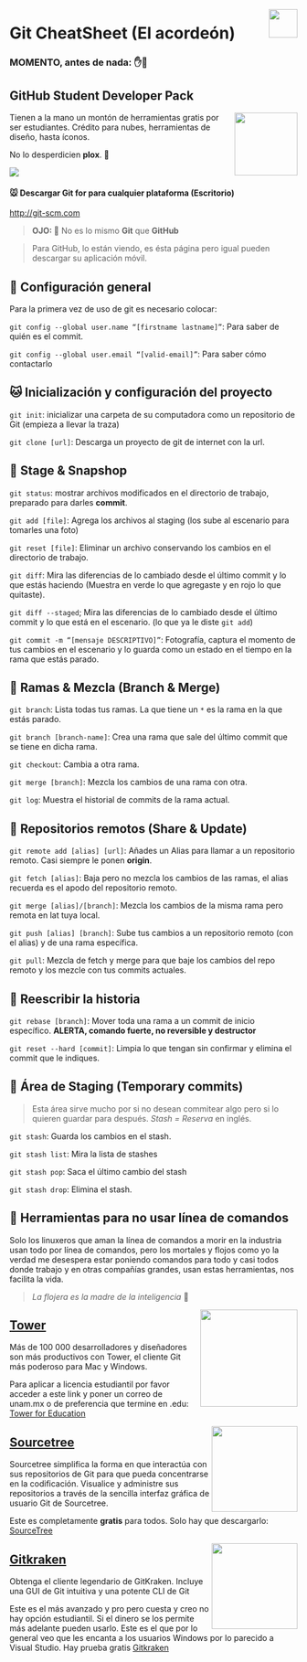 <p>
  <img src="https://user-images.githubusercontent.com/32719951/221361088-ed70eb7c-e537-42fc-9a61-d47b55ea265c.png" align = "right"  height="50" />
</p>

# Git CheatSheet (El acordeón)

### MOMENTO, antes de nada: ✋🛑

## GitHub Student Developer Pack 

<p>
  <img src="https://user-images.githubusercontent.com/32719951/221361354-c0bdbe6d-4eb1-4e70-b282-34411c1b8b8c.png" align = "right"  height="110" />
</p>

Tienen a la mano un montón de herramientas gratis por ser estudiantes. Crédito para nubes, herramientas de diseño, hasta íconos. 

No lo desperdicien **plox**. 🥺

![](https://user-images.githubusercontent.com/32719951/221360908-f0e80cc5-c72d-4398-b351-995ac27d8168.png)

#### 🐭 Descargar **Git** for para cualquier plataforma (Escritorio)

http://git-scm.com

> **OJO: 👀** No es lo mismo **Git** que **GitHub**

> Para GitHub, lo están viendo, es ésta página pero igual pueden descargar su aplicación móvil.


## 🐶 Configuración general

Para la primera vez de uso de git es necesario colocar:

`git config --global user.name “[firstname lastname]”`: Para saber de quién es el commit.

`git config --global user.email “[valid-email]”`: Para saber cómo contactarlo

## 🐱 Inicialización y configuración del proyecto 

`git init`: inicializar una carpeta de su computadora como un repositorio de Git (empieza a llevar la traza)

`git clone [url]`: Descarga un proyecto de git de internet con la url.

## 🐼 Stage & Snapshop 

`git status`: mostrar archivos modificados en el directorio de trabajo, preparado para darles **commit**. 

`git add [file]`: Agrega los archivos al staging (los sube al escenario para tomarles una foto)

`git reset [file]`: Eliminar un archivo conservando los cambios en el directorio de trabajo.

`git diff`: Mira las diferencias de lo cambiado desde el último commit y lo que estás haciendo (Muestra en verde lo que agregaste y en rojo lo que quitaste).

`git diff --staged`; Mira las diferencias de lo cambiado desde el último commit y lo que está en el escenario. (lo que ya le diste `git add`)

`git commit -m “[mensaje DESCRIPTIVO]”`: Fotografía, captura el momento de tus cambios en el escenario y lo guarda como un estado en el tiempo en la rama que estás parado.

## 🐰 Ramas & Mezcla (Branch & Merge) 

`git branch`: Lista todas tus ramas. La que tiene un `*` es la rama en la que estás parado.

`git branch [branch-name]`: Crea una rama que sale del último commit que se tiene en dicha rama.

`git checkout`: Cambia a otra rama.

`git merge [branch]`: Mezcla los cambios de una rama con otra.

`git log`: Muestra el historial de commits de la rama actual.


## 🦊 Repositorios remotos (Share & Update) 

`git remote add [alias] [url]`: Añades un Alias para llamar a un repositorio remoto. Casi siempre le ponen **origin**.

`git fetch [alias]`: Baja pero no mezcla los cambios de las ramas, el alias recuerda es el apodo del repositorio remoto.

`git merge [alias]/[branch]`: Mezcla los cambios de la misma rama pero remota en lat tuya local.

`git push [alias] [branch]`: Sube tus cambios a un repositorio remoto (con el alias) y de una rama específica.

`git pull`: Mezcla de fetch y merge para que baje los cambios del repo remoto y los mezcle con tus commits actuales. 


##  🐯 Reescribir la historia

`git rebase [branch]`: Mover toda una rama a un commit de inicio específico. **ALERTA, comando fuerte, no reversible y destructor**

`git reset --hard [commit]`: Limpia lo que tengan sin confirmar y elimina el commit que le indiques.


## 🦁 Área de Staging (Temporary commits) 

> Esta área sirve mucho por si no desean commitear algo pero si lo quieren guardar para después. *Stash = Reserva* en inglés.

`git stash`: Guarda los cambios en el stash.

`git stash list`: Mira la lista de stashes

`git stash pop`: Saca el último cambio del stash

`git stash drop`: Elimina el stash.


## 🐹 Herramientas para no usar línea de comandos 

Solo los linuxeros que aman la línea de comandos a morir en la industria usan todo por línea de comandos, pero los mortales y flojos como yo la verdad me desespera estar poniendo comandos para todo y casi todos donde trabajo y en otras compañías grandes, usan estas herramientas, nos facilita la vida. 

> *La flojera es la madre de la inteligencia* 🫣

<p>
  <img src="https://user-images.githubusercontent.com/32719951/221361499-221a4f35-31cb-4aff-949d-767c05c25f43.png" align = "right"  width="170" />
</p>

## [Tower](https://www.git-tower.com/)

Más de 100 000 desarrolladores y diseñadores son más productivos con Tower, el cliente Git más poderoso para Mac y Windows.

Para aplicar a licencia estudiantil por favor acceder a este link y poner un correo de unam.mx o de preferencia que termine en .edu: [Tower for Education](https://www.git-tower.com/students/mac)

<p>
  <img src="https://user-images.githubusercontent.com/32719951/221361527-4977b519-f43a-44b4-85cd-24e0c34dd4d9.png" align = "right"  width="150" />
</p>

## [Sourcetree](https://www.sourcetreeapp.com)

Sourcetree simplifica la forma en que interactúa con sus repositorios de Git para que pueda concentrarse en la codificación. Visualice y administre sus repositorios a través de la sencilla interfaz gráfica de usuario Git de Sourcetree.

Este es completamente **gratis** para todos. Solo hay que descargarlo: [SourceTree](https://www.sourcetreeapp.com)

<p>
  <img src="https://user-images.githubusercontent.com/32719951/221361566-c9d7fa5e-0b5e-4a50-9c19-884d0dca73a9.jpg" align = "right"  width="150" />
</p>

## [Gitkraken](https://www.gitkraken.com)

Obtenga el cliente legendario de GitKraken. Incluye una GUI de Git intuitiva y una potente CLI de Git

Este es el más avanzado y pro pero cuesta y creo no hay opción estudiantil. Si el dinero se los permite más adelante pueden usarlo. Este es el que por lo general veo que les encanta a los usuarios Windows por lo parecido a Visual Studio. Hay prueba gratis [Gitkraken](https://www.gitkraken.com)
